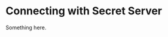 [title]: # (Connecting with Secret Server)
[tags]: # (XXX)
[priority]: # (6827)
# Connecting with Secret Server
Something here.
